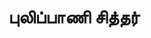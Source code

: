 ---
layout: tagpage
title: "புலிப்பாணி சித்தர்"
tag:  புலிப்பாணி சித்தர்
description: புலிப்பாணி சித்தர் நூல்கள்
robots: noindex 
---